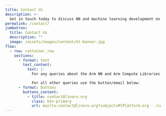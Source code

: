 ```yaml
---
title: Contact Us
description: >-
  Get in touch today to discuss NN and machine learning development on Arm.
permalink: /contact/
jumbotron:
  title: Contact Us
  description: ""
  image: /assets/images/content/ml-banner.jpg
flow:
  - row: container_row
    sections:
      - format: text
        text_content:
          text: |-
            For any queries about the Arm NN and Arm Compute Libraries then please submit a query on the [Forum](https://discuss.mlplatform.org), or the [Development Tracker](https://developer.mlplatform.org).

            For all other queries use the button/email below:
      - format: buttons
        buttons_content:
          - title: contact@linaro.org
            class: btn-primary
            url: mailto:contact@linaro.org?subject=MlPlatform.org - /contact/
---
```

